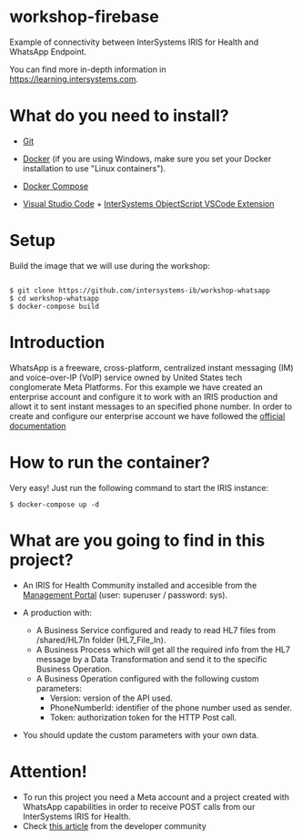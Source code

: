 # workshop-firebase

Example of connectivity between InterSystems IRIS for Health and WhatsApp Endpoint.

You can find more in-depth information in https://learning.intersystems.com.


# What do you need to install?

* [Git](https://git-scm.com/downloads)

* [Docker](https://www.docker.com/products/docker-desktop) (if you are using Windows, make sure you set your Docker installation to use "Linux containers").

* [Docker Compose](https://docs.docker.com/compose/install/)

* [Visual Studio Code](https://code.visualstudio.com/download) + [InterSystems ObjectScript VSCode Extension](https://marketplace.visualstudio.com/items?itemName=daimor.vscode-objectscript)


# Setup

Build the image that we will use during the workshop:
  
```console

$ git clone https://github.com/intersystems-ib/workshop-whatsapp
$ cd workshop-whatsapp
$ docker-compose build

```
# Introduction

WhatsApp is a freeware, cross-platform, centralized instant messaging (IM) and voice-over-IP (VoIP) service owned by United States tech conglomerate Meta Platforms. For this example we have created an enterprise account and configure it to work with an IRIS production and allowt it to sent instant messages to an specified phone number.
In order to create and configure our enterprise account we have followed the [official documentation](https://developers.facebook.com/docs/whatsapp/business-management-api/get-started#)

# How to run the container?

Very easy! Just run the following command to start the IRIS instance:

```console
$ docker-compose up -d
```

# What are you going to find in this project?

* An IRIS for Health Community installed and accesible from the [Management Portal](http://localhost:52774/csp/sys/UtilHome.csp) (user: superuser / password: sys).

* A production with:
    * A Business Service configured and ready to read HL7 files from /shared/HL7In folder (HL7_File_In).
    * A Business Process which will get all the required info from the HL7 message by a Data Transformation and send it to the specific Business Operation.
    * A Business Operation configured with the following custom parameters:
        * Version: version of the API used.
        * PhoneNumberId: identifier of the phone number used as sender.
        * Token: authorization token for the HTTP Post call.
* You should update the custom parameters with your own data.

# Attention!

* To run this project you need a Meta account and a project created with WhatsApp capabilities in order to receive POST calls from our InterSystems IRIS for Health.
* Check [this article](https://community.intersystems.com/post/connecting-intersystems-iris-and-firebase-cloud-firestore) from the developer community